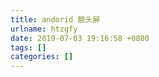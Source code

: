 ```yaml
---
title: andorid 额头屏
urlname: htzgfy
date: 2019-07-03 19:16:58 +0800
tags: []
categories: []
---
```


<!doctype html><div data-lake-element="root" class="lake-engine lake-typography-traditional" data-parser-by="lake2html"></div>
